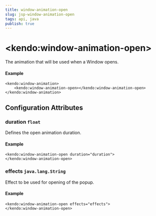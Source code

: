 ```yaml
---
title: window-animation-open
slug: jsp-window-animation-open
tags: api, java
publish: true
---
```


# \<kendo:window-animation-open\>

The animation that will be used when a Window opens.

#### Example
    <kendo:window-animation>
        <kendo:window-animation-open></kendo:window-animation-open>
    </kendo:window-animation>

## Configuration Attributes

### duration `float`

Defines the open animation duration.

#### Example
    <kendo:window-animation-open duration="duration">
    </kendo:window-animation-open>

### effects `java.lang.String`

Effect to be used for opening of the popup.

#### Example
    <kendo:window-animation-open effects="effects">
    </kendo:window-animation-open>

